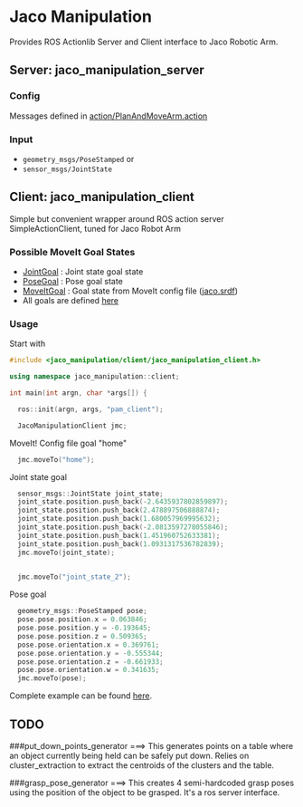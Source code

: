 # Jaco Manipulation

Provides ROS Actionlib Server and Client interface to Jaco Robotic Arm.

## Server: jaco\_manipulation_server
### Config
Messages defined in [action/PlanAndMoveArm.action](action/PlanAndMoveArm.action)

### Input
* `geometry_msgs/PoseStamped` or 
* `sensor_msgs/JointState`

## Client: jaco\_manipulation_client
Simple but convenient wrapper around ROS action server SimpleActionClient, tuned for Jaco Robot Arm

### Possible MoveIt Goal States
 * [JointGoal](include/jaco_manipulation/goals/joint_goal.h) : Joint state goal state
 * [PoseGoal](include/jaco_manipulation/goals/pose_goal.h) : Pose goal state
 * [MoveItGoal](include/jaco_manipulation/goals/move_it_goal.h) : Goal state from MoveIt config file ([jaco.srdf](https://github.com/ksatyaki/wpi_jaco/blob/develop/jaco_moveit_config/config/jaco.srdf)) 
 * All goals are defined [here](include/jaco_manipulation/goals)
 
### Usage
Start with

```cpp
#include <jaco_manipulation/client/jaco_manipulation_client.h>

using namespace jaco_manipulation::client;

int main(int argn, char *args[]) {

  ros::init(argn, args, "pam_client");

  JacoManipulationClient jmc;
```
MoveIt! Config file goal "home"

```go
  jmc.moveTo("home");
```

Joint state goal

```go
  sensor_msgs::JointState joint_state;
  joint_state.position.push_back(-2.6435937802859897);
  joint_state.position.push_back(2.478897506888874);
  joint_state.position.push_back(1.680057969995632);
  joint_state.position.push_back(-2.0813597278055846);
  joint_state.position.push_back(1.451960752633381);
  joint_state.position.push_back(1.0931317536782839);
  jmc.moveTo(joint_state);

  
  jmc.moveTo("joint_state_2");
```
Pose goal

```go
  geometry_msgs::PoseStamped pose;
  pose.pose.position.x = 0.063846;
  pose.pose.position.y = -0.193645;
  pose.pose.position.z = 0.509365;
  pose.pose.orientation.x = 0.369761;
  pose.pose.orientation.y = -0.555344;
  pose.pose.orientation.z = -0.661933;
  pose.pose.orientation.w = 0.341635;
  jmc.moveTo(pose);
```
Complete example can be found [here](test/jaco_manipulation_client_test.cpp).


## TODO
###put_down\_points_generator
===> This generates points on a table where
an object currently being held can be safely put down. Relies on
cluster_extraction to extract the centroids of the clusters and the
table. 

###grasp\_pose_generator
===> This creates 4 semi-hardcoded grasp poses
using the position of the object to be grasped. It's a ros server
interface. 
